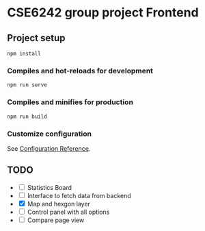 # CSE6242 group project Frontend

## Project setup
```
npm install
```

### Compiles and hot-reloads for development
```
npm run serve
```

### Compiles and minifies for production
```
npm run build
```

### Customize configuration
See [Configuration Reference](https://cli.vuejs.org/config/).


## TODO
- <input type="checkbox" /> Statistics Board
- <input type="checkbox" /> Interface to fetch data from backend
- <input type="checkbox" checked /> Map and hexgon layer
- <input type="checkbox" /> Control panel with all options
- <input type="checkbox" /> Compare page view